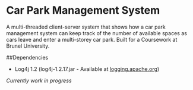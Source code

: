 # Car Park Management System
A multi-threaded client-server system that shows how a car park management system can keep track of the number of available spaces as cars leave and enter a multi-storey car park. Built for a Coursework at Brunel University.

##Dependencies
* Log4j 1.2 (log4j-1.2.17.jar - Available at [logging.apache.org](https://logging.apache.org/log4j/1.2/download.html))


*Currently work in progress*
